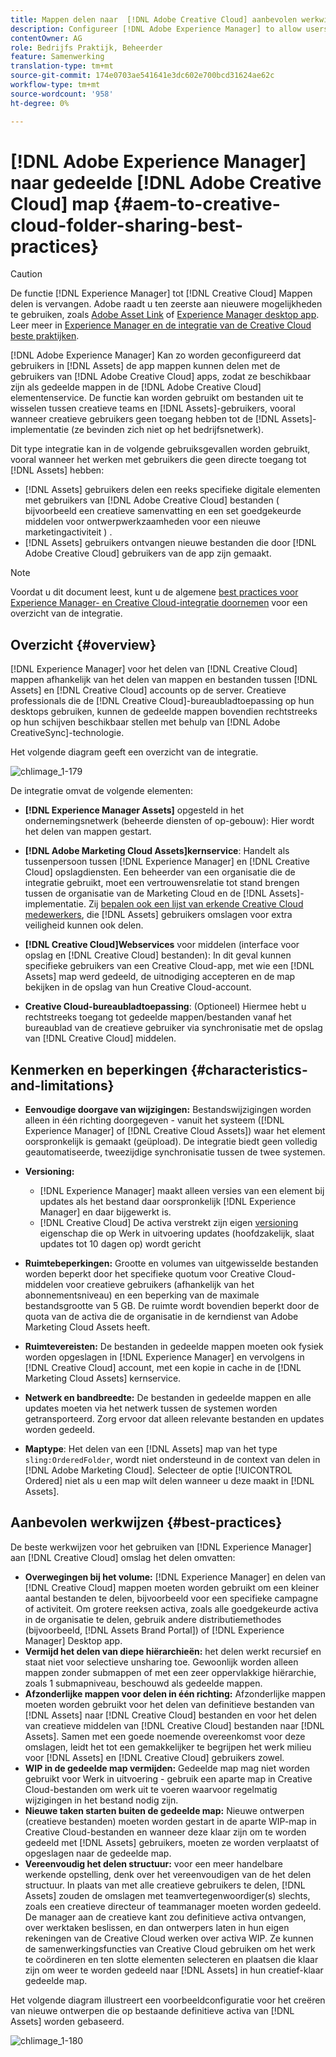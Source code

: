 ```yaml
---
title: Mappen delen naar  [!DNL Adobe Creative Cloud] aanbevolen werkwijzen
description: Configureer [!DNL Adobe Experience Manager] to allow users in [!DNL Experience Manager Assets] om mappen uit te wisselen met gebruikers van Adobe Creative Cloud (CC).
contentOwner: AG
role: Bedrijfs Praktijk, Beheerder
feature: Samenwerking
translation-type: tm+mt
source-git-commit: 174e0703ae541641e3dc602e700bcd31624ae62c
workflow-type: tm+mt
source-wordcount: '958'
ht-degree: 0%

---
```



# [!DNL Adobe Experience Manager] naar gedeelde  [!DNL Adobe Creative Cloud] map  {#aem-to-creative-cloud-folder-sharing-best-practices}

>[!CAUTION]
>
>De functie [!DNL Experience Manager] tot [!DNL Creative Cloud] Mappen delen is vervangen. Adobe raadt u ten zeerste aan nieuwere mogelijkheden te gebruiken, zoals [Adobe Asset Link](https://helpx.adobe.com/enterprise/admin-guide.html/enterprise/using/adobe-asset-link.ug.html) of [Experience Manager desktop app](https://experienceleague.adobe.com/docs/experience-manager-desktop-app/using/using.html). Leer meer in [Experience Manager en de integratie van de Creative Cloud beste praktijken](/help/assets/aem-cc-integration-best-practices.md).

[!DNL Adobe Experience Manager] Kan zo worden geconfigureerd dat gebruikers in  [!DNL Assets] de app mappen kunnen delen met de gebruikers van  [!DNL Adobe Creative Cloud] apps, zodat ze beschikbaar zijn als gedeelde mappen in de  [!DNL Adobe Creative Cloud] elementenservice. De functie kan worden gebruikt om bestanden uit te wisselen tussen creatieve teams en [!DNL Assets]-gebruikers, vooral wanneer creatieve gebruikers geen toegang hebben tot de [!DNL Assets]-implementatie (ze bevinden zich niet op het bedrijfsnetwerk).

Dit type integratie kan in de volgende gebruiksgevallen worden gebruikt, vooral wanneer het werken met gebruikers die geen directe toegang tot [!DNL Assets] hebben:

* [!DNL Assets] gebruikers delen een reeks specifieke digitale elementen met gebruikers van  [!DNL Adobe Creative Cloud] bestanden ( bijvoorbeeld een creatieve samenvatting en een set goedgekeurde middelen voor ontwerpwerkzaamheden voor een nieuwe marketingactiviteit ) .
* [!DNL Assets] gebruikers ontvangen nieuwe bestanden die door  [!DNL Adobe Creative Cloud] gebruikers van de app zijn gemaakt.

>[!NOTE]
>
>Voordat u dit document leest, kunt u de algemene [best practices voor Experience Manager- en Creative Cloud-integratie doornemen](/help/assets/aem-cc-integration-best-practices.md) voor een overzicht van de integratie.

## Overzicht {#overview}

[!DNL Experience Manager] voor het delen van  [!DNL Creative Cloud] mappen afhankelijk van het delen van mappen en bestanden tussen  [!DNL Assets] en  [!DNL Creative Cloud] accounts op de server. Creatieve professionals die de [!DNL Creative Cloud]-bureaubladtoepassing op hun desktops gebruiken, kunnen de gedeelde mappen bovendien rechtstreeks op hun schijven beschikbaar stellen met behulp van [!DNL Adobe CreativeSync]-technologie.

Het volgende diagram geeft een overzicht van de integratie.

![chlimage_1-179](assets/chlimage_1-406.png)

De integratie omvat de volgende elementen:

* **[!DNL Experience Manager Assets]** opgesteld in het ondernemingsnetwerk (beheerde diensten of op-gebouw): Hier wordt het delen van mappen gestart.
* **[!DNL Adobe Marketing Cloud Assets]kernservice**: Handelt als tussenpersoon tussen  [!DNL Experience Manager] en  [!DNL Creative Cloud] opslagdiensten. Een beheerder van een organisatie die de integratie gebruikt, moet een vertrouwensrelatie tot stand brengen tussen de organisatie van de Marketing Cloud en de [!DNL Assets]-implementatie. Zij [bepalen ook een lijst van erkende Creative Cloud medewerkers](https://experienceleague.adobe.com/docs/core-services/interface/assets/t-admin-add-cc-user.html), die [!DNL Assets] gebruikers omslagen voor extra veiligheid kunnen ook delen.

* **[!DNL Creative Cloud]Webservices**  voor middelen (interface voor opslag en  [!DNL Creative Cloud] bestanden): In dit geval kunnen specifieke gebruikers van een Creative Cloud-app, met wie een  [!DNL Assets] map werd gedeeld, de uitnodiging accepteren en de map bekijken in de opslag van hun Creative Cloud-account.
* **Creative Cloud-bureaubladtoepassing**: (Optioneel) Hiermee hebt u rechtstreeks toegang tot gedeelde mappen/bestanden vanaf het bureaublad van de creatieve gebruiker via synchronisatie met de opslag van  [!DNL Creative Cloud] middelen.

## Kenmerken en beperkingen {#characteristics-and-limitations}

* **Eenvoudige doorgave van wijzigingen:** Bestandswijzigingen worden alleen in één richting doorgegeven - vanuit het systeem ([!DNL Experience Manager] of  [!DNL Creative Cloud Assets]) waar het element oorspronkelijk is gemaakt (geüpload). De integratie biedt geen volledig geautomatiseerde, tweezijdige synchronisatie tussen de twee systemen.
* **Versioning:**

   * [!DNL Experience Manager] maakt alleen versies van een element bij updates als het bestand daar oorspronkelijk  [!DNL Experience Manager] en daar bijgewerkt is.
   * [!DNL Creative Cloud] De activa verstrekt zijn eigen  [versioning ](https://helpx.adobe.com/creative-cloud/help/versioning-faq.html) eigenschap die op Werk in uitvoering updates (hoofdzakelijk, slaat updates tot 10 dagen op) wordt gericht

* **Ruimtebeperkingen:** Grootte en volumes van uitgewisselde bestanden worden beperkt door het specifieke quotum voor  [ ](https://helpx.adobe.com/creative-cloud/kb/file-storage-quota.html) Creative Cloud-middelen voor creatieve gebruikers (afhankelijk van het abonnementsniveau) en een beperking van de maximale bestandsgrootte van 5 GB. De ruimte wordt bovendien beperkt door de quota van de activa die de organisatie in de kerndienst van Adobe Marketing Cloud Assets heeft.

* **Ruimtevereisten:** De bestanden in gedeelde mappen moeten ook fysiek worden opgeslagen in  [!DNL Experience Manager] en vervolgens in  [!DNL Creative Cloud] account, met een kopie in cache in de  [!DNL Marketing Cloud Assets] kernservice.
* **Netwerk en bandbreedte:** De bestanden in gedeelde mappen en alle updates moeten via het netwerk tussen de systemen worden getransporteerd. Zorg ervoor dat alleen relevante bestanden en updates worden gedeeld.
* **Maptype**: Het delen van een  [!DNL Assets] map van het type  `sling:OrderedFolder`, wordt niet ondersteund in de context van delen in  [!DNL Adobe Marketing Cloud]. Selecteer de optie [!UICONTROL Ordered] niet als u een map wilt delen wanneer u deze maakt in [!DNL Assets].

## Aanbevolen werkwijzen {#best-practices}

De beste werkwijzen voor het gebruiken van [!DNL Experience Manager] aan [!DNL Creative Cloud] omslag het delen omvatten:

* **Overwegingen bij het volume:** [!DNL Experience Manager] en delen van  [!DNL Creative Cloud] mappen moeten worden gebruikt om een kleiner aantal bestanden te delen, bijvoorbeeld voor een specifieke campagne of activiteit. Om grotere reeksen activa, zoals alle goedgekeurde activa in de organisatie te delen, gebruik andere distributiemethodes (bijvoorbeeld, [!DNL Assets Brand Portal]) of [!DNL Experience Manager] Desktop app.
* **Vermijd het delen van diepe hiërarchieën:** het delen werkt recursief en staat niet voor selectieve unsharing toe. Gewoonlijk worden alleen mappen zonder submappen of met een zeer oppervlakkige hiërarchie, zoals 1 submapniveau, beschouwd als gedeelde mappen.
* **Afzonderlijke mappen voor delen in één richting:** Afzonderlijke mappen moeten worden gebruikt voor het delen van definitieve bestanden van  [!DNL Assets] naar  [!DNL Creative Cloud] bestanden en voor het delen van creatieve middelen van  [!DNL Creative Cloud] bestanden naar  [!DNL Assets]. Samen met een goede noemende overeenkomst voor deze omslagen, leidt het tot een gemakkelijker te begrijpen het werk milieu voor [!DNL Assets] en [!DNL Creative Cloud] gebruikers zowel.
* **WIP in de gedeelde map vermijden:** Gedeelde map mag niet worden gebruikt voor Werk in uitvoering - gebruik een aparte map in Creative Cloud-bestanden om werk uit te voeren waarvoor regelmatig wijzigingen in het bestand nodig zijn.
* **Nieuwe taken starten buiten de gedeelde map:** Nieuwe ontwerpen (creatieve bestanden) moeten worden gestart in de aparte WIP-map in Creative Cloud-bestanden en wanneer deze klaar zijn om te worden gedeeld met  [!DNL Assets] gebruikers, moeten ze worden verplaatst of opgeslagen naar de gedeelde map.
* **Vereenvoudig het delen structuur:** voor een meer handelbare werkende opstelling, denk over het vereenvoudigen van de het delen structuur. In plaats van met alle creatieve gebruikers te delen, [!DNL Assets] zouden de omslagen met teamvertegenwoordiger(s) slechts, zoals een creatieve directeur of teammanager moeten worden gedeeld. De manager aan de creatieve kant zou definitieve activa ontvangen, over werktaken beslissen, en dan ontwerpers laten in hun eigen rekeningen van de Creative Cloud werken over activa WIP. Ze kunnen de samenwerkingsfuncties van Creative Cloud gebruiken om het werk te coördineren en ten slotte elementen selecteren en plaatsen die klaar zijn om weer te worden gedeeld naar [!DNL Assets] in hun creatief-klaar gedeelde map.

Het volgende diagram illustreert een voorbeeldconfiguratie voor het creëren van nieuwe ontwerpen die op bestaande definitieve activa van [!DNL Assets] worden gebaseerd.

![chlimage_1-180](assets/chlimage_1-407.png)

